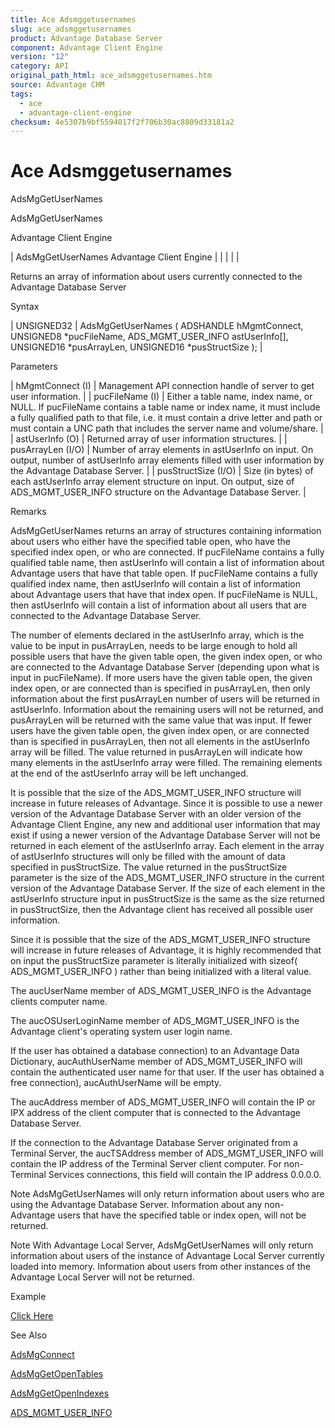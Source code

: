 ```yaml
---
title: Ace Adsmggetusernames
slug: ace_adsmggetusernames
product: Advantage Database Server
component: Advantage Client Engine
version: "12"
category: API
original_path_html: ace_adsmggetusernames.htm
source: Advantage CHM
tags:
  - ace
  - advantage-client-engine
checksum: 4e5307b9bf5594017f2f706b30ac8809d33181a2
---
```


# Ace Adsmggetusernames

AdsMgGetUserNames

AdsMgGetUserNames

Advantage Client Engine

| AdsMgGetUserNames  Advantage Client Engine |  |  |  |  |

Returns an array of information about users currently connected to the Advantage Database Server

Syntax

| UNSIGNED32 | AdsMgGetUserNames ( ADSHANDLE hMgmtConnect,  UNSIGNED8 \*pucFileName,  ADS\_MGMT\_USER\_INFO astUserInfo[],  UNSIGNED16 \*pusArrayLen,  UNSIGNED16 \*pusStructSize ); |

Parameters

| hMgmtConnect (I) | Management API connection handle of server to get user information. |
| pucFileName (I) | Either a table name, index name, or NULL. If pucFileName contains a table name or index name, it must include a fully qualified path to that file, i.e. it must contain a drive letter and path or must contain a UNC path that includes the server name and volume/share. |
| astUserInfo (O) | Returned array of user information structures. |
| pusArrayLen (I/O) | Number of array elements in astUserInfo on input. On output, number of astUserInfo array elements filled with user information by the Advantage Database Server. |
| pusStructSize (I/O) | Size (in bytes) of each astUserInfo array element structure on input. On output, size of ADS\_MGMT\_USER\_INFO structure on the Advantage Database Server. |

Remarks

AdsMgGetUserNames returns an array of structures containing information about users who either have the specified table open, who have the specified index open, or who are connected. If pucFileName contains a fully qualified table name, then astUserInfo will contain a list of information about Advantage users that have that table open. If pucFileName contains a fully qualified index name, then astUserInfo will contain a list of information about Advantage users that have that index open. If pucFileName is NULL, then astUserInfo will contain a list of information about all users that are connected to the Advantage Database Server.

The number of elements declared in the astUserInfo array, which is the value to be input in pusArrayLen, needs to be large enough to hold all possible users that have the given table open, the given index open, or who are connected to the Advantage Database Server (depending upon what is input in pucFileName). If more users have the given table open, the given index open, or are connected than is specified in pusArrayLen, then only information about the first pusArrayLen number of users will be returned in astUserInfo. Information about the remaining users will not be returned, and pusArrayLen will be returned with the same value that was input. If fewer users have the given table open, the given index open, or are connected than is specified in pusArrayLen, then not all elements in the astUserInfo array will be filled. The value returned in pusArrayLen will indicate how many elements in the astUserInfo array were filled. The remaining elements at the end of the astUserInfo array will be left unchanged.

It is possible that the size of the ADS\_MGMT\_USER\_INFO structure will increase in future releases of Advantage. Since it is possible to use a newer version of the Advantage Database Server with an older version of the Advantage Client Engine, any new and additional user information that may exist if using a newer version of the Advantage Database Server will not be returned in each element of the astUserInfo array. Each element in the array of astUserInfo structures will only be filled with the amount of data specified in pusStructSize. The value returned in the pusStructSize parameter is the size of the ADS\_MGMT\_USER\_INFO structure in the current version of the Advantage Database Server. If the size of each element in the astUserInfo structure input in pusStructSize is the same as the size returned in pusStructSize, then the Advantage client has received all possible user information.

Since it is possible that the size of the ADS\_MGMT\_USER\_INFO structure will increase in future releases of Advantage, it is highly recommended that on input the pusStructSize parameter is literally initialized with sizeof( ADS\_MGMT\_USER\_INFO ) rather than being initialized with a literal value.

The aucUserName member of ADS\_MGMT\_USER\_INFO is the Advantage clients computer name.

The aucOSUserLoginName member of ADS\_MGMT\_USER\_INFO is the Advantage client's operating system user login name.

If the user has obtained a database connection) to an Advantage Data Dictionary, aucAuthUserName member of ADS\_MGMT\_USER\_INFO will contain the authenticated user name for that user. If the user has obtained a free connection), aucAuthUserName will be empty.

The aucAddress member of ADS\_MGMT\_USER\_INFO will contain the IP or IPX address of the client computer that is connected to the Advantage Database Server.

If the connection to the Advantage Database Server originated from a Terminal Server, the aucTSAddress member of ADS\_MGMT\_USER\_INFO will contain the IP address of the Terminal Server client computer. For non-Terminal Services connections, this field will contain the IP address 0.0.0.0.

Note AdsMgGetUserNames will only return information about users who are using the Advantage Database Server. Information about any non-Advantage users that have the specified table or index open, will not be returned.

Note With Advantage Local Server, AdsMgGetUserNames will only return information about users of the instance of Advantage Local Server currently loaded into memory. Information about users from other instances of the Advantage Local Server will not be returned.

Example

[Click Here](ace_advantage_management_api_examples.md#adsmggetusernames_example)

See Also

[AdsMgConnect](ace_adsmgconnect.md)

[AdsMgGetOpenTables](ace_adsmggetopentables.md)

[AdsMgGetOpenIndexes](ace_adsmggetopenindexes.md)

[ADS\_MGMT\_USER\_INFO](ace_ads_mgmt_user_info.md)
